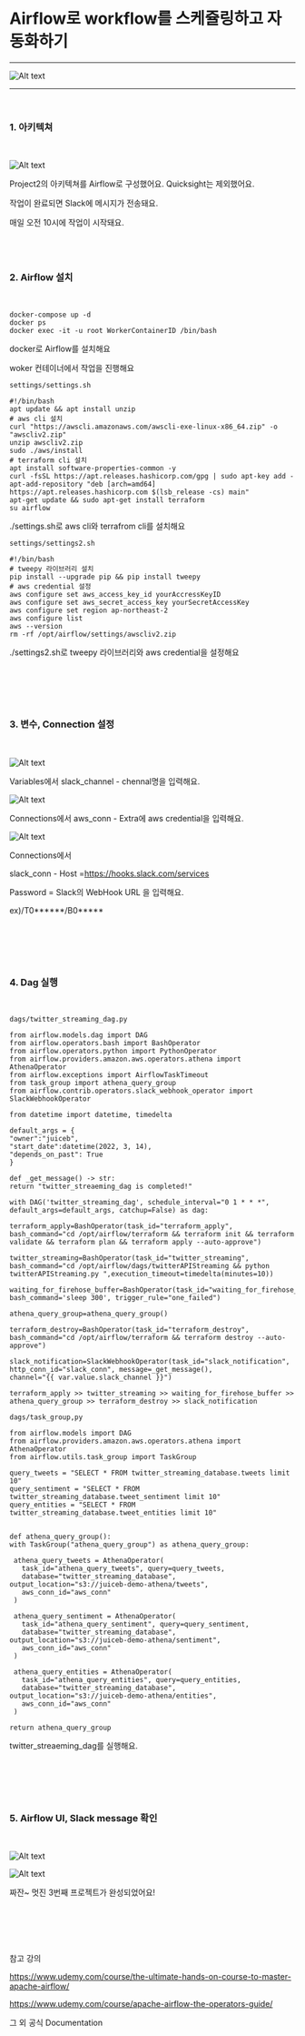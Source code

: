 Airflow로 workflow를 스케쥴링하고 자동화하기
=============
---
![Alt text](./images/airflow_gragh.jpg)

---
<br/>

### 1. 아키텍쳐
   
   <br/>

   ![Alt text](./images/architecture.jpg)

   Project2의 아키텍쳐를 Airflow로 구성했어요. Quicksight는 제외했어요.

   작업이 완료되면 Slack에 메시지가 전송돼요.

   매일 오전 10시에 작업이 시작돼요.
<br/>
<br/>
<br/>
<br/> 

###  2. Airflow 설치
   
   <br/>

   ```
   docker-compose up -d
   docker ps
   docker exec -it -u root WorkerContainerID /bin/bash
   ```

  docker로 Airflow를 설치해요
  
  woker 컨테이너에서 작업을 진행해요

   ```
  settings/settings.sh

  #!/bin/bash
apt update && apt install unzip
# aws cli 설치
curl "https://awscli.amazonaws.com/awscli-exe-linux-x86_64.zip" -o "awscliv2.zip"
unzip awscliv2.zip
sudo ./aws/install
# terraform cli 설치
apt install software-properties-common -y
curl -fsSL https://apt.releases.hashicorp.com/gpg | sudo apt-key add -
apt-add-repository "deb [arch=amd64] https://apt.releases.hashicorp.com $(lsb_release -cs) main"
apt-get update && sudo apt-get install terraform
su airflow
   ```
   ./settings.sh로 aws cli와 terrafrom cli를 설치해요
   ```
   settings/settings2.sh

   #!/bin/bash
# tweepy 라이브러리 설치
pip install --upgrade pip && pip install tweepy
# aws credential 설정
aws configure set aws_access_key_id yourAccressKeyID
aws configure set aws_secret_access_key yourSecretAccessKey
aws configure set region ap-northeast-2
aws configure list
aws --version
rm -rf /opt/airflow/settings/awscliv2.zip
   ```
   ./settings2.sh로 tweepy 라이브러리와 aws credential을 설정해요

<br/>
<br/>
<br/>
<br/> 

###  3. 변수, Connection 설정
   
   <br/>

   ![Alt text](./images/variables_slack_channel.jpg)

   Variables에서 slack_channel - chennal명을 입력해요.

   ![Alt text](./images/aws_conn.jpg)

   Connections에서 aws_conn - Extra에 aws credential을 입력해요.
   
   ![Alt text](./images/slack_conn.jpg)

   Connections에서 
   
   slack_conn - Host =https://hooks.slack.com/services

   Password = Slack의 WebHook URL 을 입력해요.
   
   ex)/T0******/B0*****

<br/>
<br/>
<br/>
<br/> 

###  4. Dag 실행
   
   <br/>

   ```
   dags/twitter_streaming_dag.py

from airflow.models.dag import DAG
from airflow.operators.bash import BashOperator
from airflow.operators.python import PythonOperator
from airflow.providers.amazon.aws.operators.athena import AthenaOperator
from airflow.exceptions import AirflowTaskTimeout
from task_group import athena_query_group
from airflow.contrib.operators.slack_webhook_operator import SlackWebhookOperator

from datetime import datetime, timedelta

default_args = {
  "owner":"juiceb",
  "start_date":datetime(2022, 3, 14),
  "depends_on_past": True
}

def _get_message() -> str:
  return "twitter_streaeming_dag is completed!"

with DAG('twitter_streaming_dag', schedule_interval="0 1 * * *", default_args=default_args, catchup=False) as dag:

  terraform_apply=BashOperator(task_id="terraform_apply", 
  bash_command="cd /opt/airflow/terraform && terraform init && terraform validate && terraform plan && terraform apply --auto-approve")

  twitter_streaming=BashOperator(task_id="twitter_streaming", 
  bash_command="cd /opt/airflow/dags/twitterAPIStreaming && python twitterAPIStreaming.py ",execution_timeout=timedelta(minutes=10))

  waiting_for_firehose_buffer=BashOperator(task_id="waiting_for_firehose_buffer", bash_command='sleep 300', trigger_rule="one_failed")

  athena_query_group=athena_query_group()

  terraform_destroy=BashOperator(task_id="terraform_destroy", bash_command="cd /opt/airflow/terraform && terraform destroy --auto-approve")

  slack_notification=SlackWebhookOperator(task_id="slack_notification", http_conn_id="slack_conn", message=_get_message(), 
  channel="{{ var.value.slack_channel }}")

  terraform_apply >> twitter_streaming >> waiting_for_firehose_buffer >> athena_query_group >> terraform_destroy >> slack_notification
   ```

   ```
   dags/task_group,py

   from airflow.models import DAG
from airflow.providers.amazon.aws.operators.athena import AthenaOperator
from airflow.utils.task_group import TaskGroup

query_tweets = "SELECT * FROM twitter_streaming_database.tweets limit 10"
query_sentiment = "SELECT * FROM twitter_streaming_database.tweet_sentiment limit 10"
query_entities = "SELECT * FROM twitter_streaming_database.tweet_entities limit 10"


def athena_query_group():
  with TaskGroup("athena_query_group") as athena_query_group:

    athena_query_tweets = AthenaOperator(
      task_id="athena_query_tweets", query=query_tweets,
      database="twitter_streaming_database", output_location="s3://juiceb-demo-athena/tweets",
      aws_conn_id="aws_conn"
    )

    athena_query_sentiment = AthenaOperator(
      task_id="athena_query_sentiment", query=query_sentiment, 
      database="twitter_streaming_database", output_location="s3://juiceb-demo-athena/sentiment",
      aws_conn_id="aws_conn"
    )

    athena_query_entities = AthenaOperator(
      task_id="athena_query_entities", query=query_entities, 
      database="twitter_streaming_database", output_location="s3://juiceb-demo-athena/entities",
      aws_conn_id="aws_conn"
    )

  return athena_query_group
   ```

   twitter_streaeming_dag를 실행해요.



<br/>
<br/>
<br/>
<br/> 

###  5. Airflow UI, Slack message 확인
   
   <br/>

   ![Alt text](./images/airflow_gragh.jpg)

   ![Alt text](./images/slack_notification.jpg)

   짜잔~ 멋진 3번째 프로젝트가 완성되었어요!

<br/>
<br/>
<br/>
<br/> 

참고 강의

https://www.udemy.com/course/the-ultimate-hands-on-course-to-master-apache-airflow/

https://www.udemy.com/course/apache-airflow-the-operators-guide/

그 외 공식 Documentation